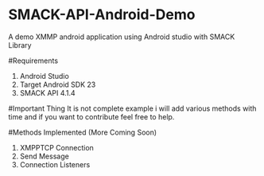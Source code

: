# SMACK-API-Android-Demo
A demo XMMP android application using Android studio with SMACK Library

#Requirements
1. Android Studio 
2. Target Android SDK 23
3. SMACK API 4.1.4


#Important Thing
It is not complete example i will add various methods with time and if you want to contribute feel free to help.

#Methods Implemented (More Coming Soon)
1. XMPPTCP Connection
2. Send Message
3. Connection Listeners
